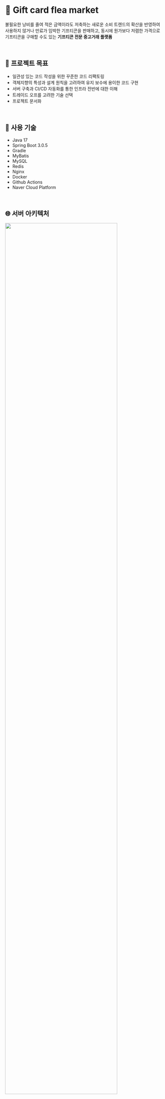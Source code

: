 # :gift: Gift card flea market

불필요한 낭비를 줄여 적은 금액이라도 저축하는 새로운 소비 트렌드의 확산을 반영하여 사용하지 않거나 만료가 임박한 기프티콘을 판매하고, 동시에 원가보다 저렴한 가격으로 기프티콘을 구매할 수도 있는 **기프티콘 전문
중고거래 플랫폼**

<br>

## :dart: 프로젝트 목표

- 일관성 있는 코드 작성을 위한 꾸준한 코드 리팩토링
- 객체지향의 특성과 설계 원칙을 고려하여 유지 보수에 용이한 코드 구현
- 서버 구축과 CI/CD 자동화를 통한 인프라 전반에 대한 이해
- 트레이드 오프를 고려한 기술 선택
- 프로젝트 문서화

<br>

## :wrench: 사용 기술

- Java 17
- Spring Boot 3.0.5
- Gradle
- MyBatis
- MySQL
- Redis
- Nginx
- Docker
- Github Actions
- Naver Cloud Platform

<br>

## :globe_with_meridians: 서버 아키텍처

<img src = "https://github.com/ghm8614/gift-card-flea-market_v2/assets/74194588/da01bebf-1a14-41df-af9a-7aa582377afe" width="85%" height="85%" />

<br>

## :book: WIKI

해당 프로젝트의 모든 정보는 [WIKI](https://github.com/ghm8614/gift-card-flea-market_v2/wiki)를 통해 참고하실 수 있습니다.

&emsp;:small_blue_diamond: [Prototype](https://github.com/ghm8614/gift-card-flea-market_v2/wiki/01.Prototype) <br/>
&emsp;:small_blue_diamond: [UseCase](https://github.com/ghm8614/gift-card-flea-market_v2/wiki/02.UseCase) <br/>
&emsp;:small_blue_diamond: [Project Convention & Rule](https://github.com/ghm8614/gift-card-flea-market_v2/wiki/03.Project-Convention-&-Rule) <br/>
&emsp;:small_blue_diamond: [Data Modeling](https://github.com/ghm8614/gift-card-flea-market_v2/wiki/04.Data-Modeling) <br/>
&emsp;:small_blue_diamond: [Server Architecture](https://github.com/ghm8614/gift-card-flea-market_v2/wiki/05.-Server-Architecture) <br/>
